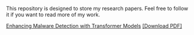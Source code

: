 This repository is designed to store my research papers. Feel free to follow it if you want to read more of my work.

[Enhancing Malware Detection with Transformer Models](https://github.com/theabhishekbhujang/MyPapers/blob/main/Enhancing_Malware_Detection_with_Transformer_Models/Enhancing_Malware_Detection_with_Transformer_Models.pdf) [[Download PDF]](https://github.com/theabhishekbhujang/MyPapers/raw/main/Enhancing_Malware_Detection_with_Transformer_Models/Enhancing_Malware_Detection_with_Transformer_Models.pdf)
